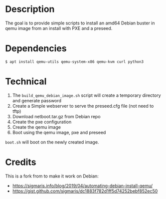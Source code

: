 Description
===========

The goal is to provide simple scripts to install an amd64 Debian buster in qemu image
from an install with PXE and a preseed.

Dependencies
============


```
$ apt install qemu-utils qemu-system-x86 qemu-kvm curl python3
```

Technical
=========

1. The `build_qemu_debian_image.sh` script will create a temporary directory and generate password
1. Create a Simple webserver to serve the preseed.cfg file (not need to tftp)
1. Download netboot.tar.gz from Debian repo
1. Create the pxe configuration
1. Create the qemu image
1. Boot using the qemu image, pxe and preseed


`boot.sh` will boot on the newly created image.


Credits
=======

This is a fork from to make it work on Debian:

* https://sigmaris.info/blog/2019/04/automating-debian-install-qemu/
* https://gist.github.com/sigmaris/dc1883f782d1ff5d74252bebf852ec50

